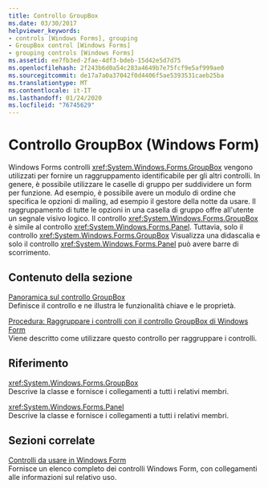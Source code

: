 ```yaml
---
title: Controllo GroupBox
ms.date: 03/30/2017
helpviewer_keywords:
- controls [Windows Forms], grouping
- GroupBox control [Windows Forms]
- grouping controls [Windows Forms]
ms.assetid: ee7fb3ed-2fae-4df3-bdeb-15d42e5d7d75
ms.openlocfilehash: 2f243b6d0a54c283a4649b7e75fcf9e5af999ae0
ms.sourcegitcommit: de17a7a0a37042f0d4406f5ae5393531caeb25ba
ms.translationtype: MT
ms.contentlocale: it-IT
ms.lasthandoff: 01/24/2020
ms.locfileid: "76745629"
---
```

# <a name="groupbox-control-windows-forms"></a>Controllo GroupBox (Windows Form)
Windows Forms controlli <xref:System.Windows.Forms.GroupBox> vengono utilizzati per fornire un raggruppamento identificabile per gli altri controlli. In genere, è possibile utilizzare le caselle di gruppo per suddividere un form per funzione. Ad esempio, è possibile avere un modulo di ordine che specifica le opzioni di mailing, ad esempio il gestore della notte da usare. Il raggruppamento di tutte le opzioni in una casella di gruppo offre all'utente un segnale visivo logico. Il controllo <xref:System.Windows.Forms.GroupBox> è simile al controllo <xref:System.Windows.Forms.Panel>. Tuttavia, solo il controllo <xref:System.Windows.Forms.GroupBox> Visualizza una didascalia e solo il controllo <xref:System.Windows.Forms.Panel> può avere barre di scorrimento.  
  
## <a name="in-this-section"></a>Contenuto della sezione  
 [Panoramica sul controllo GroupBox](groupbox-control-overview-windows-forms.md)  
 Definisce il controllo e ne illustra le funzionalità chiave e le proprietà.  
  
 [Procedura: Raggruppare i controlli con il controllo GroupBox di Windows Form](how-to-group-controls-with-the-windows-forms-groupbox-control.md)  
 Viene descritto come utilizzare questo controllo per raggruppare i controlli.  
  
## <a name="reference"></a>Riferimento  
 <xref:System.Windows.Forms.GroupBox>  
 Descrive la classe e fornisce i collegamenti a tutti i relativi membri.  
  
 <xref:System.Windows.Forms.Panel>  
 Descrive la classe e fornisce i collegamenti a tutti i relativi membri.  
  
## <a name="related-sections"></a>Sezioni correlate  
 [Controlli da usare in Windows Form](controls-to-use-on-windows-forms.md)  
 Fornisce un elenco completo dei controlli Windows Form, con collegamenti alle informazioni sul relativo uso.
